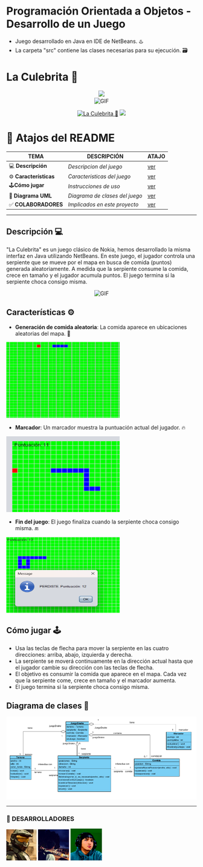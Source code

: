 # Programación Orientada a Objetos - Desarrollo de un Juego

- Juego desarrollado en Java en IDE de NetBeans. ♨️
- La carpeta "src" contiene las clases necesarias para su ejecución. 🗃️

# La Culebrita 🐍
<div align="center">
<a href="https://github.com/GataNina-Li"><img src="http://readme-typing-svg.herokuapp.com?font=mono&size=17&duration=4000&color=F7B11B&center=falso&vCenter=falso&lines=Gracias+por+visitar+este+repositorio.+%F0%9F%92%96" height="90px"></a>
</div>

<div align="center">
<img src="https://media3.giphy.com/media/v1.Y2lkPTc5MGI3NjExYXd6Zm0zYjZjZG9nZHJvemFwam13M21paGF6M2U4d2hiNnpya2h1MyZlcD12MV9pbnRlcm5hbF9naWZfYnlfaWQmY3Q9Zw/a9dGnkMNSSwDeR8Xii/giphy.webp" alt="GIF" width="500" height="250"></p>
</div>
<p align="center">
<a href="#"><img title="La Culebrita 🐍" src="https://img.shields.io/badge/SI TE AGRADA EL REPOSITORIO APOYANOS CON UNA 🌟 ¡GRACIAS! -red?colorA=%255ff0000&colorB=%23017e40&style=for-the-badge"></a> 
<img src="https://i.pinimg.com/originals/35/60/21/356021c99fded9d442b02d0b48891338.gif" height="28px">
</p>  

# 📍 Atajos del README
| TEMA | DESCRIPCIÓN | ATAJO |
|------|-------------|-------|
| 💻 **Descripción** | *Descripcion del juego* |[ver](https://github.com/Jxel117/PooJuego?tab=readme-ov-file#descripci%C3%B3n-) |
| ⚙️ **Características** | *Caracteristicas del juego* |[ver](https://github.com/Jxel117/PooJuego?tab=readme-ov-file#caracter%C3%ADsticas-%EF%B8%8F) |
| 🕹️**Cómo jugar** | *Instrucciones de uso* |[ver](https://github.com/Jxel117/PooJuego?tab=readme-ov-file#c%C3%B3mo-jugar-%EF%B8%8F) |
| 🧩 **Diagrama UML** | *Diagrama de clases del juego* |[ver](https://github.com/Jxel117/PooJuego?tab=readme-ov-file#diagrama-de-clases-) |
| ✅ **COLABORADORES** | *Implicados en este proyecto* |[ver](https://github.com/Jxel117/PooJuego?tab=readme-ov-file#-desarrolladores) |
----


## Descripción 💻
"La Culebrita" es un juego clásico de Nokia, hemos desarrollado la misma interfaz en Java utilizando NetBeans. En este juego, el jugador controla una serpiente que se mueve por el mapa en busca de comida (puntos) generada aleatoriamente. A medida que la serpiente consume la comida, crece en tamaño y el jugador acumula puntos. El juego termina si la serpiente choca consigo misma.

<div align="center">
<img src="https://images.hive.blog/p/hgjbks2vRxvf3xsYr6qQ7dm31DuBHGui8pKMdEVPxhLfEeEoVMPfUw4awqLGYNSybnpxcYbMLQUQhVrfnUtzuD7Yr1?format=match&mode=fit" alt="GIF" width="400" height="300"></p>
</div>

## Características ⚙️
- **Generación de comida aleatoria**: La comida aparece en ubicaciones aleatorias del mapa. 🍎

<img src="https://raw.githubusercontent.com/Jxel117/PooJuego/develop/Imagenes/Comida.s.png" alt="GIF" width="300" height="200"></p>
  
- **Marcador**: Un marcador muestra la puntuación actual del jugador. 🔥

<img src="https://raw.githubusercontent.com/Jxel117/PooJuego/develop/Imagenes/Puntacion.s.png" alt="GIF" width="300" height="200"></p>

- **Fin del juego**: El juego finaliza cuando la serpiente choca consigo misma. 🔚

<img src="https://raw.githubusercontent.com/Jxel117/PooJuego/develop/Imagenes/Game-Over.png" alt="GIF" width="300" height="200"></p>


## Cómo jugar 🕹️
- Usa las teclas de flecha para mover la serpiente en las cuatro direcciones: arriba, abajo, izquierda y derecha.
- La serpiente se moverá continuamente en la dirección actual hasta que el jugador cambie su dirección con las teclas de flecha.
- El objetivo es consumir la comida que aparece en el mapa. Cada vez que la serpiente come, crece en tamaño y el marcador aumenta.
- El juego termina si la serpiente choca consigo misma.

## Diagrama de clases 🧩
<div align="center">
<img src="https://raw.githubusercontent.com/Jxel117/PooJuego/develop/Imagenes/JuegoSnake.PNG">
</div>

----
### 🌟 DESARROLLADORES

[![Jxel117 · he/him](https://raw.githubusercontent.com/Jxel117/PooJuego/develop/Imagenes/Captura%20de%20pantalla%202024-07-26%20010136.png?size=60)](https://github.com/Jxel117)           [![Diego162306](https://raw.githubusercontent.com/Jxel117/PooJuego/develop/Imagenes/Captura%20de%20pantalla%202024-07-26%20010322.png?size=60)](https://github.com/Diego162306)           [![YooneR1209](https://raw.githubusercontent.com/Jxel117/PooJuego/develop/Imagenes/Captura%20de%20pantalla%202024-07-26%20010241.png?size=60)](https://github.com/YooneR1209)


